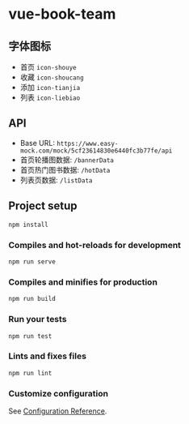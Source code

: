 # vue-book-team

## 字体图标

- 首页 `icon-shouye`
- 收藏 `icon-shoucang`
- 添加 `icon-tianjia`
- 列表 `icon-liebiao`

## API

- Base URL: `https://www.easy-mock.com/mock/5cf23614830e6440fc3b77fe/api`
- 首页轮播图数据: `/bannerData`
- 首页热门图书数据: `/hotData`
- 列表页数据: `/listData`

## Project setup
```
npm install
```

### Compiles and hot-reloads for development
```
npm run serve
```

### Compiles and minifies for production
```
npm run build
```

### Run your tests
```
npm run test
```

### Lints and fixes files
```
npm run lint
```

### Customize configuration
See [Configuration Reference](https://cli.vuejs.org/config/).

